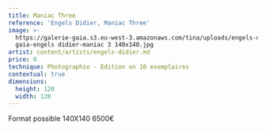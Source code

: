 ```yaml
---
title: Maniac Three
reference: 'Engels Didier, Maniac Three'
image: >-
  https://galerie-gaia.s3.eu-west-3.amazonaws.com/tina/uploads/engels-didier/galerie
  gaia-engels didier-maniac 3 140x140.jpg
artist: content/artists/engels-didier.md
price: 0
technique: Photographie - Edition en 10 exemplaires
contextual: true
dimensions:
  height: 120
  width: 120
---
```


Format possible 140X140 6500€
